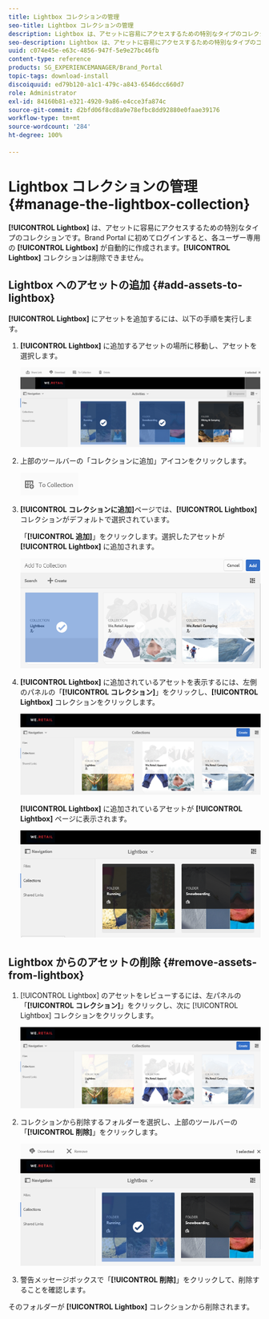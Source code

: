 ```yaml
---
title: Lightbox コレクションの管理
seo-title: Lightbox コレクションの管理
description: Lightbox は、アセットに容易にアクセスするための特別なタイプのコレクションです。Brand Portal に初めてログインすると、各ユーザー専用の Lightbox が自動的に作成されます。Lightbox コレクションは削除できません。
seo-description: Lightbox は、アセットに容易にアクセスするための特別なタイプのコレクションです。Brand Portal に初めてログインすると、各ユーザー専用の Lightbox が自動的に作成されます。Lightbox コレクションは削除できません。
uuid: c074e45e-e63c-4856-947f-5e9e27bc46fb
content-type: reference
products: SG_EXPERIENCEMANAGER/Brand_Portal
topic-tags: download-install
discoiquuid: ed79b120-a1c1-479c-a843-6546dcc660d7
role: Administrator
exl-id: 84160b81-e321-4920-9a86-e4cce3fa874c
source-git-commit: d2bfd06f8cd8a9e78efbc8dd92880e0faae39176
workflow-type: tm+mt
source-wordcount: '284'
ht-degree: 100%

---
```


# Lightbox コレクションの管理 {#manage-the-lightbox-collection}

**[!UICONTROL Lightbox]** は、アセットに容易にアクセスするための特別なタイプのコレクションです。Brand Portal に初めてログインすると、各ユーザー専用の **[!UICONTROL Lightbox]** が自動的に作成されます。**[!UICONTROL Lightbox]** コレクションは削除できません。

## Lightbox へのアセットの追加 {#add-assets-to-lightbox}

**[!UICONTROL Lightbox]** にアセットを追加するには、以下の手順を実行します。

1. **[!UICONTROL Lightbox]** に追加するアセットの場所に移動し、アセットを選択します。

   ![](assets/link_sharing_assetselection.png)

1. 上部のツールバーの「コレクションに追加」アイコンをクリックします。

   ![](assets/add_to_collection.png)

1. **[!UICONTROL コレクションに追加]**&#x200B;ページでは、**[!UICONTROL Lightbox]** コレクションがデフォルトで選択されています。

   「**[!UICONTROL 追加]**」をクリックします。選択したアセットが **[!UICONTROL Lightbox]** に追加されます。

   ![](assets/add_to_collectionlightbox.png)

1. **[!UICONTROL Lightbox]** に追加されているアセットを表示するには、左側のパネルの「**[!UICONTROL コレクション]**」をクリックし、**[!UICONTROL Lightbox]** コレクションをクリックします。

   ![](assets/collections_lightbox.png)

   **[!UICONTROL Lightbox]** に追加されているアセットが **[!UICONTROL Lightbox]** ページに表示されます。

   ![](assets/added_to_collectionlightbox.png)

## Lightbox からのアセットの削除 {#remove-assets-from-lightbox}

1. [!UICONTROL Lightbox] のアセットをレビューするには、左パネルの「**[!UICONTROL コレクション]**」をクリックし、次に [!UICONTROL Lightbox] コレクションをクリックします。

   ![](assets/collections_lightbox-1.png)

1. コレクションから削除するフォルダーを選択し、上部のツールバーの「**[!UICONTROL 削除]**」をクリックします。

   ![](assets/collections_lightboxdelete.png)

1. 警告メッセージボックスで「**[!UICONTROL 削除]**」をクリックして、削除することを確認します。

そのフォルダーが **[!UICONTROL Lightbox]** コレクションから削除されます。
